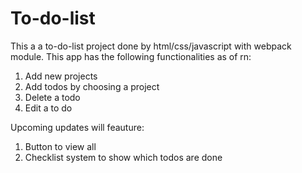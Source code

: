 # To-do-list
This a a to-do-list project done by html/css/javascript with webpack module. 
This app has the following functionalities as of rn:
1) Add new projects
2) Add todos by choosing a project
3) Delete a todo
4) Edit a to do


Upcoming updates will feauture:
1) Button to view all
2) Checklist system to show which todos are done
